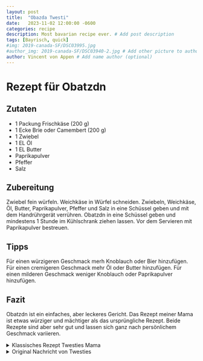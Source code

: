 ```yaml
---
layout: post
title:  "Obazda Twesti"
date:   2023-11-02 12:00:00 -0600
categories: recipe
description: Most bavarian recipe ever. # Add post description 
tags: [Bayrisch, quick]
#img: 2019-canada-SF/DSC03995.jpg
#author_img: 2019-canada-SF/DSC03940-2.jpg # Add other picture to author box
author: Vincent von Appen # Add name author (optional)
---
```


# Rezept für Obatzdn

## Zutaten

- 1 Packung Frischkäse (200 g)
- 1 Ecke Brie oder Camembert (200 g)
- 1 Zwiebel
- 1 EL Öl
- 1 EL Butter
- Paprikapulver
- Pfeffer
- Salz


## Zubereitung

Zwiebel fein würfeln.
Weichkäse in Würfel schneiden.
Zwiebeln, Weichkäse, Öl, Butter, Paprikapulver, Pfeffer und Salz in eine Schüssel geben und mit dem Handrührgerät verrühren.
Obatzdn in eine Schüssel geben und mindestens 1 Stunde im Kühlschrank ziehen lassen.
Vor dem Servieren mit Paprikapulver bestreuen.


## Tipps

Für einen würzigeren Geschmack merh Knoblauch oder Bier hinzufügen.
Für einen cremigeren Geschmack mehr Öl oder Butter hinzufügen.
Für einen milderen Geschmack weniger Knoblauch oder Paprikapulver hinzufügen.

## Fazit

Obatzdn ist ein einfaches, aber leckeres Gericht. Das Rezept meiner Mama ist etwas würziger und mächtiger als das ursprüngliche Rezept. Beide Rezepte sind aber sehr gut und lassen sich ganz nach persönlichem Geschmack variieren.


<details>
  <summary>Klassisches Rezept Twesties Mama</summary>
  
## Klassisches Rezept Twesties Mama

1 Packung Frischkäse (200 g)
1 Ecke Brie oder Camembert (200 g)
1 Zwiebel
1 EL Butter
Paprikapulver
Pfeffer
Salz


## Zubereitung

Zwiebel fein würfeln.
Weichkäse in Würfel schneiden.
Zwiebeln, Weichkäse, Butter, Paprikapulver, Pfeffer und Salz in eine Schüssel geben und mit dem Handrührgerät verrühren.
Unterschiede zum ursprünglichen Rezept

Butter statt Öl
Keiner Bier
Weniger Paprikapulver
</details>

<details>
  <summary>Original Nachricht von Twesties</summary>

eine Packung Frischkäse 
eine Ecke Brie oder Camenbert (ca 200 g)
Zwiebeln
ein kleiner Schuss Öl und ein bisschen Butter
viel Paprikapulver
Pfeffer Salz

Erst die Zwiebeln klein würfeln und den Weichkäse in Würfelchen schneiden.
Dann alles zusammen in eine Schüssel geben und mit dem Handrührgerät verrühren.
Fertig :D
Man kann auch a bissl Knoblauch oder z.b. n kleinen Schuss Bier reingeben.
Beim Bier muss man halt aufpassen, dass es dann nicht zu flüssig wird. Oder man versucht es wieder etwas dicker zu machen in dem man etwas Butter zugibt.
Butter und Öl sind im Prinzip auch optional aber mein Papa macht des immer mit rein und ich find des macht sich ganz gut.
Des Öl macht ihn irgendwie a bissl cremiger und a bissl Butter gibt dem Ganzen etwas mehr Geschmack find ich.
Beim Knoblauch muss man bissl vorsichtig sein, da der Obatzde ja noch a bissl ziehen muss bis er seinen vollen Geschmack entwickelt.
Frisch gemacht schmeckt er nach fast gar nix. Wenn dann rohe Zwiebeln und etwas Knoblauch drin sind kann für manche der Geschmack a bissl zu stark werden.
Beim Paprikapulver ist halt wichtig, dass man wirklich ziemlich viel nimmt. Da muss ma meist noch a bissl nachlegen.. einfach bis die Farbe vom Obatzdn passt.
Am Schluss wenn er dann fertig ist den Obatzdn dann halt noch mit Paprikapulver verzieren. Fast so a bissl wie ma des bei Tiramisu und Kakaopulver macht.
Man kann theoretisch auch noch Kümmel reingeben.

as Klassische Rezept meiner Mama wäre im Prinzip fast gleich mit dem Unterschied, dass man nur Butter, Weichkäse, Zwiebeln und die Gewürze nimmt.
Der ist halt aber sehr viel mächtiger und immer scheiße zu streichen wenn er ausm Kühlschrank kommt

</details>
